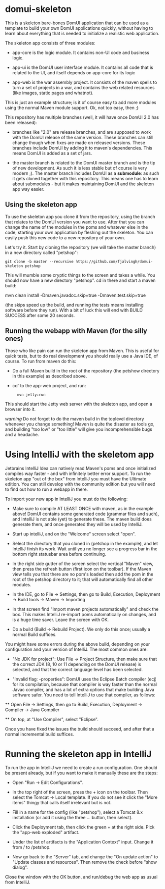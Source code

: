 # domui-skeleton

This is a skeleton bare-bones DomUI application that can be used as a template to build your own DomUI applications
quickly, without having to learn about everything that is needed to initialize a realistic web application.

The skeleton app consists of three modules:

* app-core is the logic module. It contains non-UI code and business logic.

* app-ui is the DomUI user interface module. It contains all code that is related to the UI, and itself depends on
app-core for its logic

* app-web is the war assembly project. It consists of the maven spells to turn a set of projects in a war, and 
contains the web related resources (like images, static pages and whatnot).

This is just an example structure; is it of course easy to add more modules using the normal Maven module support. 
Ok, not too easy, then ;)

This repository has multiple branches (well, it will have once DomUI 2.0 has been released):

* branches like "2.0" are release branches, and are supposed to work with the DomUI release of the same version. 
These branches can still change though when fixes are made on released versions. These branches include DomUI by adding
it to maven's dependencies. This means DomUI is added as a set of jars.

* the master branch is related to the DomUI master branch and is the tip of new development. As such it is less stable 
but of course is very modern ;). The master branch includes DomUI as a __submodule__: as such it gets cloned together with
this repository. This means one has to learn about submodules - but it makes maintaining DomUI and the skeleton app way easier.

## Using the skeleton app

To use the skeleton app you clone it from the repository, using the branch that relates to the DomUI version you want to use.
After that you can change the name of the modules in the poms and whatever else in the code, starting your own application
by fleshing out the skeleton. You can easily push this new code to a new repository of your own.

Let's try it. Start by cloning the repository (we will take the master branch) in a new directory called "petshop":

    git clone -b master --recursive https://github.com/fjalvingh/domui-skeleton petshop
    
This will mumble some cryptic things to the screen and takes a while. You should now have a new directory "petshop".
cd in there and start a maven build:

mvn clean install -Dmaven.javadoc.skip=true -Dmaven.test.skip=true

(the skips speed up the build, and running the tests means installing software before they run).
With a bit of luck this will end with BUILD SUCCESS after some 20 seconds.

## Running the webapp with Maven (for the silly ones)

Those who like pain can run the skeleton app from Maven. This is useful for quick tests, but to do real development
you should really use a Java IDE, of course. To run from maven do this:

* Do a full Maven build in the root of the repository (the petshow directory in this example) as described above.

* cd' to the app-web project, and run:

        mvn jetty:run

This should start the Jetty web server with the skeleton app, and open a browser into it.

*warning* Do not forget to do the maven build in the toplevel directory whenever you change something! Maven is
quite the disaster as tools go, and building "too low" or "too little" will give you incomprehensible bugs and
a headache.

# Using IntelliJ with the skeletom app

Jetbrains IntelliJ Idea can natively read Maven's poms and once initialized compiles way faster - and with infinitely 
better error support. To run the skeleton app "out of the box" from IntelliJ you must have the Ultimate edition. You
can still develop with the community edition but you will need to find out how to run a webapp in there.

To import your new app in IntelliJ you must do the following:

* Make sure to compile AT LEAST ONCE with maven, as in the example above! DomUI contains some generated code (grammar
files and such), and IntelliJ is not able (yet) to generate these. The maven build does generate them, and once generated
they will be used by IntelliJ.

* Start up intelliJ, and on the "Welcome" screen select "open".

* Select the directory that you cloned in (petshop in the example), and let IntelliJ finish its work. Wait until you no
longer see a progress bar in the bottom right statusbar area before continuing.

* In the right side gutter of the screen select the vertical "Maven" view, then press the refresh button (first icon
on the toolbar). If the Maven view tells you that there are no pom's loaded then add the pom in the root of the petshop
directory to it; that will automatically find all other modules.

* In the IDE, go to File -> Settings, then go to Build, Execution, Deployment -> Build tools -> Maven -> Importing

* In that screen find "Import maven projects automatically" and check the box. This makes IntelliJ re-import poms
automatically on changes, and is a huge time saver. Leave the screen with OK.

* Do a build (Build -> Rebuild Project). We only do this once; usually a normal Build suffices.

You might have some errors during the above build, depending on your configuration and your version of IntelliJ. 
The most common ones are:

* "No JDK for project": Use File -> Project Structure, then make sure that the correct JDK (8, 10 or 11 depending
on the DomUI release) is selected, and that the correct language level has been selected.

* "Invalid flag: -properties": DomUI uses the Eclipse Batch compiler (ecj) for its compilation, because that compiler
is way faster than the normal Javac compiler, and has a lot of extra options that make building Java software safer.
You need to tell IntelliJ to use that compiler, as follows:

** Open File -> Settings, then go to Build, Execution, Deployment -> Compiler -> Java Compiler

** On top, at "Use Compiler", select "Eclipse".

Once you have fixed the issues the build should succeed, and after that a normal incremental build suffices.


# Running the skeleton app in IntelliJ

To run the app in IntelliJ we need to create a run configuration. One should be present already, but if you want
to make it manually these are the steps:

* Open "Run -> Edit Configurations".

* In the top right of the screen, press the + icon on the toolbar. Then select the Tomcat -> Local template. If you do not see 
it click the "More items" thingy that calls itself irrelevant but is not.

* Fill in a name for the config (like "petshop"), select a Tomcat 8.x installation (or add it using the three ... button, then select).

* Click the Deployment tab, then click the green + at the right side. Pick the "app-web exploded" artifact.

* Under the list of artifacts is the "Application Context" input. Change it from / to /petshop.

* Now go back to the "Server" tab, and change the "On update action" to "Update classes and resources". Then remove the check 
before "show dialog".

Close the window with the OK button, and run/debug the web app as usual from IntelliJ.

